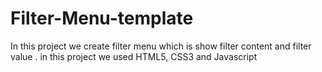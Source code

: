 # Filter-Menu-template
 In this project  we create filter menu which is show filter content and filter value . in this project we used HTML5, CSS3 and Javascript
